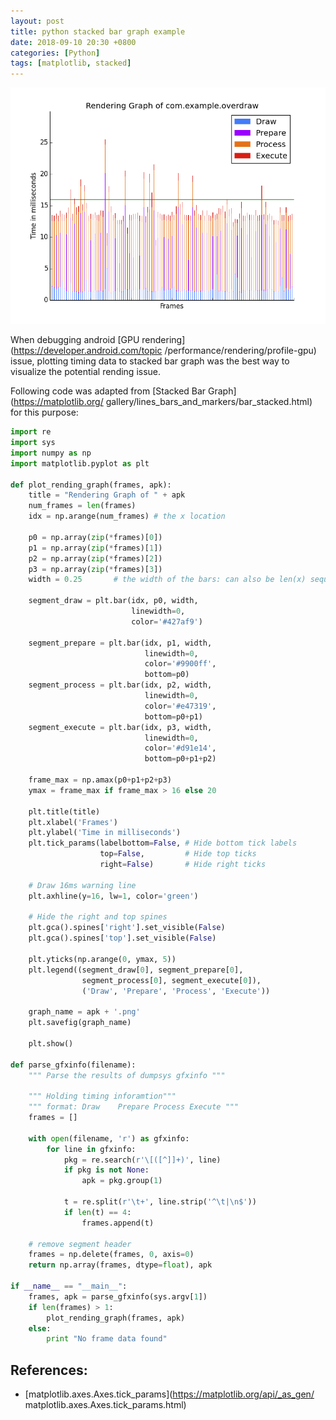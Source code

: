 ```yaml
---
layout: post
title: python stacked bar graph example
date: 2018-09-10 20:30 +0800
categories: [Python]
tags: [matplotlib, stacked]
---
```


![GPU rendering graph](/assets/com.example.overdraw.png)

When debugging android [GPU rendering](https://developer.android.com/topic
/performance/rendering/profile-gpu) issue, plotting timing data to stacked bar
 graph was the best way to visualize the potential rending issue.

Following code was adapted from [Stacked Bar Graph](https://matplotlib.org/
gallery/lines_bars_and_markers/bar_stacked.html) for this purpose:

```python
import re
import sys
import numpy as np
import matplotlib.pyplot as plt

def plot_rending_graph(frames, apk):
    title = "Rendering Graph of " + apk
    num_frames = len(frames)
    idx = np.arange(num_frames) # the x location

    p0 = np.array(zip(*frames)[0])
    p1 = np.array(zip(*frames)[1])
    p2 = np.array(zip(*frames)[2])
    p3 = np.array(zip(*frames)[3])
    width = 0.25       # the width of the bars: can also be len(x) sequence

    segment_draw = plt.bar(idx, p0, width,
                           linewidth=0,
                           color='#427af9')

    segment_prepare = plt.bar(idx, p1, width,
                              linewidth=0,
                              color='#9900ff',
                              bottom=p0)
    segment_process = plt.bar(idx, p2, width,
                              linewidth=0,
                              color='#e47319',
                              bottom=p0+p1)
    segment_execute = plt.bar(idx, p3, width,
                              linewidth=0,
                              color='#d91e14',
                              bottom=p0+p1+p2)

    frame_max = np.amax(p0+p1+p2+p3)
    ymax = frame_max if frame_max > 16 else 20

    plt.title(title)
    plt.xlabel('Frames')
    plt.ylabel('Time in milliseconds')
    plt.tick_params(labelbottom=False, # Hide bottom tick labels
                    top=False,         # Hide top ticks
                    right=False)       # Hide right ticks

    # Draw 16ms warning line
    plt.axhline(y=16, lw=1, color='green')

    # Hide the right and top spines
    plt.gca().spines['right'].set_visible(False)
    plt.gca().spines['top'].set_visible(False)

    plt.yticks(np.arange(0, ymax, 5))
    plt.legend((segment_draw[0], segment_prepare[0],
                segment_process[0], segment_execute[0]),
                ('Draw', 'Prepare', 'Process', 'Execute'))

    graph_name = apk + '.png'
    plt.savefig(graph_name)

    plt.show()

def parse_gfxinfo(filename):
    """ Parse the results of dumpsys gfxinfo """

    """ Holding timing inforamtion"""
    """ format: Draw	Prepare	Process	Execute """
    frames = []

    with open(filename, 'r') as gfxinfo:
        for line in gfxinfo:
            pkg = re.search(r'\[([^]]+)', line)
            if pkg is not None:
                apk = pkg.group(1)

            t = re.split(r'\t+', line.strip('^\t|\n$'))
            if len(t) == 4:
                frames.append(t)

    # remove segment header
    frames = np.delete(frames, 0, axis=0)
    return np.array(frames, dtype=float), apk

if __name__ == "__main__":
    frames, apk = parse_gfxinfo(sys.argv[1])
    if len(frames) > 1:
        plot_rending_graph(frames, apk)
    else:
        print "No frame data found"

```

## References:
- [matplotlib.axes.Axes.tick_params](https://matplotlib.org/api/_as_gen/
matplotlib.axes.Axes.tick_params.html)
